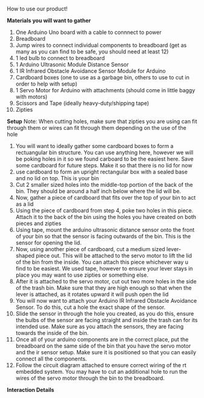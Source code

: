 How to use our product!

**Materials you will want to gather**
1. One Arduino Uno board with a cable to connnect to power
2. Breadboard
3. Jump wires to connect individual components to breadboard (get as many as you can find to be safe, you should need at least 12)
4. 1 led bulb to connect to breadboard
5. 1 Arduino Ultrasonic Module Distance Sensor
6. 1 IR Infrared Obstacle Avoidance Sensor Module for Arduino
7. Cardboard boxes (one to use as a garbage bin, others to use to cut in order to help with setup)
8. 1 Servo Motor for Arduino with attachments (should come in little baggy with motors)
9. Scissors and Tape (ideally heavy-duty/shipping tape)
10. Zipties


**Setup**
Note: When cutting holes, make sure that zipties you are using can fit through them or wires can fit through them depending on the use of the hole
1. You will want to ideally gather some cardboard boxes to form a rectuangular bin structure. You can use anything here, however we will be poking holes in it so we found
carboard to be the easiest here. Save some cardboard for future steps. Make it so that there is no lid for now
2. use cardboard to form an upright rectangular box with a sealed base and no lid on top. This is your bin
3. Cut 2 smaller sized holes into the middle-top portion of the back of the bin. They should be around a half inch below where the lid will be.
4. Now, gather a piece of cardboard that fits over the top of your bin to act as a lid
5. Using the piece of cardboard from step 4, poke two holes in this piece. Attach it to the back of the bin using the holes you have created on both pieces and zipties
6. Using tape, mount the arduino ultrasonic distance sensor onto the front of your bin so that the sensor is facing outwards of the bin. This is the sensor for opening the lid.
7. Now, using another piece of cardboard, cut a medium sized lever-shaped piece out. This will be attached to the servo motor to lift the lid of the bin from the inside.
You can attach this piece whichever way u find to be easiest. We used tape, however to ensure your lever stays in place you may want to use zipties or something else. 
8. After it is attached to the servo motor, cut out two more holes in the side of the trash bin. Make sure that they are high enough so that when the lever is attached, as it rotates upward it will push open the lid
9. You will now want to attach your Arduino IR Infrared Obstacle Avoidance Sensor. To do this, cut a hole the exact shape of the sensor.
10. Slide the sensor in through the hole you created, as you do this, ensure the bulbs of the sensor are facing straight and inside the trash can for its intended use.
Make sure as you attach the sensors, they are facing towards the inside of the bin.
11. Once all of your arduino components are in the correct place, put the breadboard on the same side of the bin that you have the servo motor and the ir sensor setup. Make sure it is positioned so that you can easily connect all the components.
12. Follow the circuit diagram attached to ensure correct wiring of the rt embedded system. You may have to cut an additional hole to run the wires of the servo motor through the bin to the breadboard. 

**Interaction Details**


